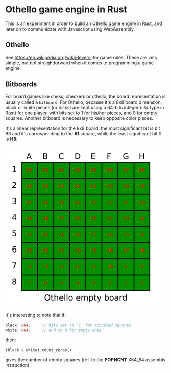 # Othello game engine in Rust
This is an experiment in order to build an Othello game engine in Rust, and later on to communicate with Javascript using WebAssembly.

## Othello
See https://en.wikipedia.org/wiki/Reversi for game rules. These are very simple, but not straightforward when it comes to programming a game engine. 

## Bitboards
For board games like chess, checkers or othello, the board representation is usually called a `bitboard`. For Othello, because it's a 8x8 board dimension, black or white pieces (or disks) are kept using a 64-bits integer (`u64` type in Rust) for one player, with bits set to 1 for his/her pieces, and 0 for empty squares. Another bitboard is necessary to keep opposite color pieces.

It's a linear representation for the 8x8 board: the most significant bit is bit 63 and it's corresponding to the **A1** square, while the least significant bit 0 is **H8**:

![Othello board with no pieces](./doc/empty_board.png)

It's interesting to note that if:
```rust
black: u64;     // bits set to '1' for occupied squares
white: u64;     // and to 0 for empty ones
```

then:

```rust
(black & white).count_zeros()
```

gives the number of empty squares (ref. to the **POPNCNT** X64_64 assembly instruction).




